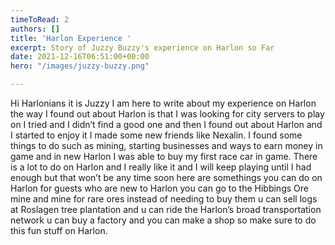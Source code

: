 ```yaml
---
timeToRead: 2
authors: []
title: 'Harlon Experience '
excerpt: Story of Juzzy Buzzy's experience on Harlon so Far
date: 2021-12-16T06:51:00+00:00
hero: "/images/juzzy-buzzy.png"

---
```

Hi Harlonians it is Juzzy I am here to write about my experience on Harlon the way I found out about Harlon is that I was looking for city servers to play on I tried and I didn’t find a good one and then I found out about Harlon and I started to enjoy it I made some new friends like Nexalin. I found some things to do such as mining, starting businesses and ways to earn money in game and in new Harlon I was able to buy my first race car in game. There is a lot to do on Harlon and I really like it and I will keep playing until I had enough but that won’t be any time soon here are somethings you can do on Harlon for guests who are new to Harlon you can go to the Hibbings Ore mine and mine for rare ores instead of needing to buy them u can sell logs at Roslagen tree plantation and u can ride the Harlon’s broad transportation network u can buy a factory and you can make a shop so make sure to do this fun stuff on Harlon.